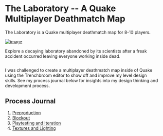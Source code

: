 # The Laboratory -- A Quake Multiplayer Deathmatch Map

The Laboratory is a Quake multiplayer deathmatch map for 8-10 players.

[![image](https://cdn.discordapp.com/attachments/885551638356570112/1301573068078059560/image.png?ex=6724f7e1&is=6723a661&hm=396c2ed6b33c7d393a0df7a693e325080f15e5227274ae93857227224982c913&)](https://www.youtube.com/watch?v=FoLm85y9kXU&ab_channel=YN0T)

Explore a decaying laboratory abandoned by its scientists after a freak accident occurred leaving everyone working inside dead.
## 
I was challenged to create a multiplayer deathmatch map inside of Quake using the Trenchbroom editor to show off and improve my level design skills. See my process journal below for insights into my design thinking and development process.

## Process Journal
1. [Preproduction](preproduction.md)
2. [Blockout](blockout.md)
3. [Playtesting and Iteration](playtesting-and-iteration.md)
4. [Textures and Lighting](textures-and-lighting.md)
